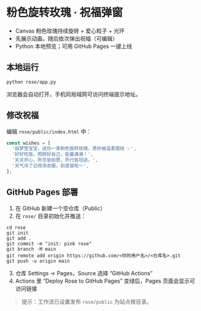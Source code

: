 # 粉色旋转玫瑰 · 祝福弹窗

- Canvas 粉色玫瑰持续旋转 + 爱心粒子 + 光环
- 先展示动画，随后依次弹出祝福（可编辑）
- Python 本地预览；可用 GitHub Pages 一键上线

## 本地运行
```
python rose/app.py
```
浏览器会自动打开，手机同局域网可访问终端提示地址。

## 修改祝福
编辑 `rose/public/index.html` 中：
```js
const wishes = [
  '田梦莹宝宝，送你一束粉色旋转玫瑰，愿你被温柔围绕 ✨',
  '好好吃饭，照顾好自己，能量满满！',
  '天天开心，所念皆如愿，所行皆坦途。',
  '天气冷了记得添衣服，别感冒啦～',
];
```

## GitHub Pages 部署
1. 在 GitHub 新建一个空仓库（Public）
2. 在 `rose/` 目录初始化并推送：
```
cd rose
git init
git add .
git commit -m "init: pink rose"
git branch -M main
git remote add origin https://github.com/<你的用户名>/<仓库名>.git
git push -u origin main
```
3. 仓库 Settings → Pages，Source 选择 “GitHub Actions”
4. Actions 里 “Deploy Rose to GitHub Pages” 变绿后，Pages 页面会显示可访问链接

> 提示：工作流已设置发布 `rose/public` 为站点根目录。
